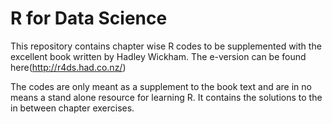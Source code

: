 # R for Data Science  

This repository contains chapter wise R codes to be supplemented with the excellent book written by Hadley Wickham. The e-version can be found here(http://r4ds.had.co.nz/)

The codes are only meant as a supplement to the book text and are in no means a stand alone resource for learning R. It contains the solutions to the in between chapter exercises. 

